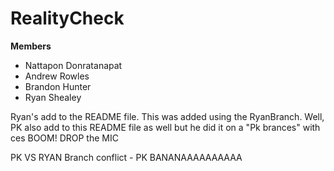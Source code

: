 # RealityCheck

**Members**
* Nattapon Donratanapat
* Andrew Rowles
* Brandon Hunter
* Ryan Shealey

Ryan's add to the README file. This was added using the RyanBranch.
Well, PK also add to this README file as well but he did it on a "Pk brances" with ces
BOOM! DROP the MIC

PK VS RYAN Branch conflict - PK
BANANAAAAAAAAAA
